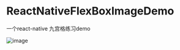 # ReactNativeFlexBoxImageDemo
一个react-native 九宫格练习demo

![image](https://github.com/wanwang88/ReactNativeFlexBoxImageDemo/raw/master/screenshots/demo.png)

